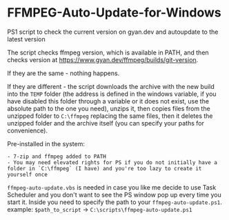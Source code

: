 # FFMPEG-Auto-Update-for-Windows
PS1 script to check the current version on gyan.dev and autoupdate to the latest version

The script checks ffmpeg version, which is available in PATH, and then checks version at https://www.gyan.dev/ffmpeg/builds/git-version.

If they are the same - nothing happens.

If they are different - the script downloads the archive with the new build into the `TEMP` folder (the address is defined in the windows variable, if you have disabled this folder through a variable or it does not exist, use the absolute path to the one you need), unzips it, then copies files from the unzipped folder to `C:\ffmpeg` replacing the same files, then it deletes the unzipped folder and the archive itself (you can specify your paths for convenience).

Pre-installed in the system:
```
- 7-zip and ffmpeg added to PATH
- You may need elevated rights for PS if you do not initially have a folder in `C:\ffmpeg` (I have) and you're too lazy to create it yourself once
```

`ffmpeg-auto-update.vbs` is needed in case you like me decide to use Task Scheduler and you don't want to see the PS window pop up every time you start it. Inside you need to specify the path to your `ffmpeg-auto-update.ps1`. example: `$path_to_script` -> `C:\scripts\ffmpeg-auto-update.ps1`
